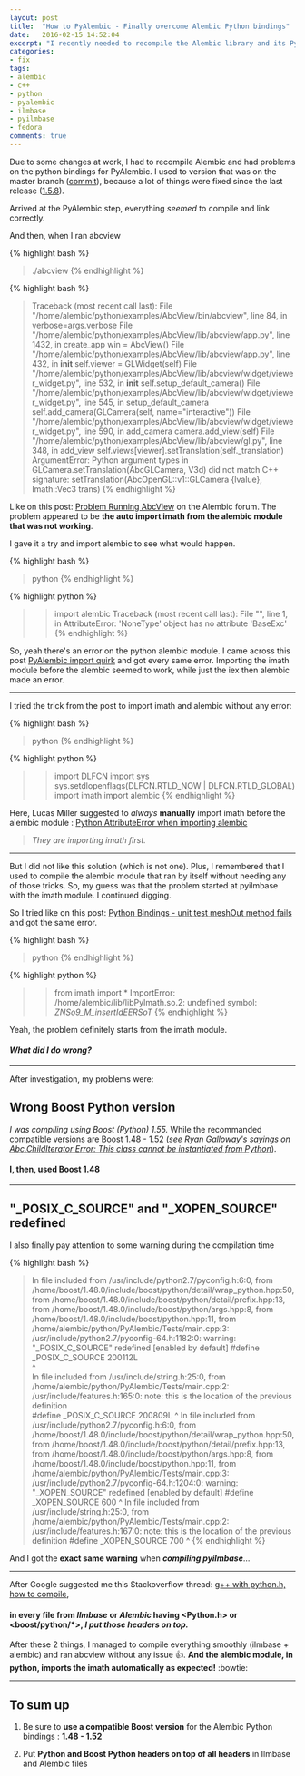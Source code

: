```yaml
---
layout: post
title:  "How to PyAlembic - Finally overcome Alembic Python bindings"
date:   2016-02-15 14:52:04
excerpt: "I recently needed to recompile the Alembic library and its Python version, under Fedora at work, and encountered several issues I finally overcame. So I thought about sharing it..."
categories: 
- fix
tags:
- alembic
- c++
- python
- pyalembic
- ilmbase
- pyilmbase
- fedora
comments: true
---
```


Due to some changes at work, I had to recompile Alembic and had problems on the python bindings for PyAlembic.
I used to version that was on the master branch ([commit](https://github.com/alembic/alembic/commit/3682461d016b188f83e4639d08ffd784e85b3af9)), because a lot of things were fixed since the last release ([1.5.8](https://github.com/alembic/alembic/releases/tag/1.5.8)).

Arrived at the PyAlembic step, everything *seemed* to compile and link correctly. 

And then, when I ran abcview

{% highlight bash %}
> ./abcview
{% endhighlight %}

{% highlight bash %}
> Traceback (most recent call last):
File "/home/alembic/python/examples/AbcView/bin/abcview", line 84, in <module>
      verbose=args.verbose
File "/home/alembic/python/examples/AbcView/lib/abcview/app.py", line 1432, in create_app
      win = AbcView()
File "/home/alembic/python/examples/AbcView/lib/abcview/app.py", line 432, in __init__
      self.viewer = GLWidget(self)
File "/home/alembic/python/examples/AbcView/lib/abcview/widget/viewer_widget.py", line 532, in __init__
      self.setup_default_camera()
File "/home/alembic/python/examples/AbcView/lib/abcview/widget/viewer_widget.py", line 545, in setup_default_camera
      self.add_camera(GLCamera(self, name="interactive"))
File "/home/alembic/python/examples/AbcView/lib/abcview/widget/viewer_widget.py", line 590, in add_camera
      camera.add_view(self)
File "/home/alembic/python/examples/AbcView/lib/abcview/gl.py", line 348, in add_view
      self.views[viewer].setTranslation(self._translation)
ArgumentError: Python argument types in
      GLCamera.setTranslation(AbcGLCamera, V3d)
did not match C++ signature:
      setTranslation(AbcOpenGL::v1::GLCamera {lvalue}, Imath::Vec3<double> trans)
{% endhighlight %}

Like on this post: [Problem Running AbcView](https://groups.google.com/forum/#!topic/alembic-discussion/A5QkgC0iKrc) on the Alembic forum. The problem appeared to be **the auto import imath from the alembic module that was not working**. 

I gave it a try and import alembic to see what would happen.

{% highlight bash %}
> python
{% endhighlight %}

{% highlight python %}
>> import alembic
>> Traceback (most recent call last):
   File "<stdin>", line 1, in <module>
   AttributeError: 'NoneType' object has no attribute 'BaseExc'
{% endhighlight %}

So, yeah there's an error on the python alembic module. I came across this post [PyAlembic import quirk](https://groups.google.com/forum/#!topic/alembic-discussion/EUekCcYeEQQ) and got every same error.
Importing the imath module before the alembic seemed to work, while just the iex then alembic made an error.

---

I tried the trick from the post to import imath and alembic without any error:

{% highlight bash %}
> python
{% endhighlight %}

{% highlight python %}
>> import DLFCN
>> import sys
>> sys.setdlopenflags(DLFCN.RTLD_NOW | DLFCN.RTLD_GLOBAL) 
>> import imath
>> import alembic
{% endhighlight %}

Here, Lucas Miller suggested to *always* **manually** import imath before the alembic module : [Python AttributeError when importing alembic](https://github.com/royedwards/alembic/issues/335)

> *They are importing imath first.*

---

But I did not like this solution (which is not one). Plus, I remembered that I used to compile the alembic module that ran by itself without needing any of those tricks. So, my guess was that the problem started at pyilmbase with the imath module. I continued digging.

So I tried like on this post: [Python Bindings - unit test meshOut method fails](https://groups.google.com/d/msg/alembic-discussion/8wSs0L45md0/QfFPDfMyAwAJ) and got the same error.

{% highlight bash %}
> python
{% endhighlight %}

{% highlight python %}
>> from imath import *
>> ImportError: /home/alembic/lib/libPyImath.so.2: undefined symbol: _ZNSo9_M_insertIdEERSoT_
{% endhighlight %}

Yeah, the problem definitely starts from the imath module. 

#### ***What did I do wrong?***

---

After investigation, my problems were:

Wrong Boost Python version
--------------------------
*I was compiling using Boost (Python) 1.55.* 
While the recommanded compatible versions are Boost 1.48 - 1.52 (*see Ryan Galloway's sayings on [Abc.ChildIterator Error: This class cannot be instantiated from Python](https://groups.google.com/d/msg/alembic-discussion/jLwgzpZRjus/VDmPb73KtyIJ)*). 

#### **I, then, used Boost 1.48**

---

"_POSIX_C_SOURCE" and "_XOPEN_SOURCE" redefined
-----------------------------------------------
I also finally pay attention to some warning during the compilation time

{% highlight bash %}
> In file included from /usr/include/python2.7/pyconfig.h:6:0,
                   from /home/boost/1.48.0/include/boost/python/detail/wrap_python.hpp:50,
                   from /home/boost/1.48.0/include/boost/python/detail/prefix.hpp:13,
                   from /home/boost/1.48.0/include/boost/python/args.hpp:8,
                   from /home/boost/1.48.0/include/boost/python.hpp:11,
                   from /home/alembic/python/PyAlembic/Tests/main.cpp:3:
> /usr/include/python2.7/pyconfig-64.h:1182:0: warning: "_POSIX_C_SOURCE" redefined [enabled by default]
> #define _POSIX_C_SOURCE 200112L  
> ^  
> In file included from /usr/include/string.h:25:0,
                   from /home/alembic/python/PyAlembic/Tests/main.cpp:2:
> /usr/include/features.h:165:0: note: this is the location of the previous definition  
> #define _POSIX_C_SOURCE 200809L 
> ^
> In file included from /usr/include/python2.7/pyconfig.h:6:0,
                   from /home/boost/1.48.0/include/boost/python/detail/wrap_python.hpp:50,
                   from /home/boost/1.48.0/include/boost/python/detail/prefix.hpp:13,
                   from /home/boost/1.48.0/include/boost/python/args.hpp:8,
                   from /home/boost/1.48.0/include/boost/python.hpp:11,
                   from /home/alembic/python/PyAlembic/Tests/main.cpp:3:
> /usr/include/python2.7/pyconfig-64.h:1204:0: warning: "_XOPEN_SOURCE" redefined [enabled by default]
> #define _XOPEN_SOURCE 600
> ^
> In file included from /usr/include/string.h:25:0,
                   from /home/alembic/python/PyAlembic/Tests/main.cpp:2:
> /usr/include/features.h:167:0: note: this is the location of the previous definition
> #define _XOPEN_SOURCE 700
> ^
{% endhighlight %}

And I got the **exact same warning** when ***compiling pyilmbase***...

---

After Google suggested me this Stackoverflow thread: [g++ with python.h, how to compile](http://stackoverflow.com/questions/10056393/g-with-python-h-how-to-compile), 

#### **in every file from *Ilmbase* or *Alembic* having \<Python.h> or \<boost/python/\*>, *I put those headers on top.***

After these 2 things, I managed to compile everything smoothly (ilmbase + alembic) and ran abcview without any issue :thumbsup:. **And the alembic module, in python, imports the imath automatically as expected!** :bowtie:

---

To sum up
---------

 1. Be sure to **use a compatible Boost version** for the Alembic Python bindings : **1.48 - 1.52**

 2. Put **Python and Boost Python headers on top of all headers** in Ilmbase and Alembic files
